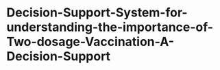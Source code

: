 # Decision-Support-System-for-understanding-the-importance-of-Two-dosage-Vaccination-A-Decision-Support
